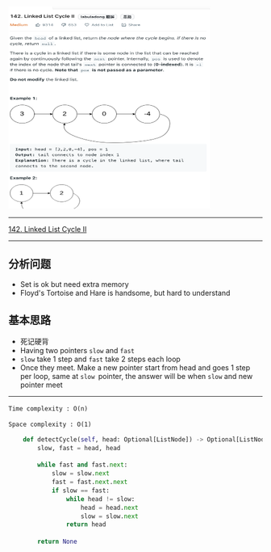 <img src="2022-10-30-14-45-07.png" width="400" height="400"/>

___
[142. Linked List Cycle II](https://leetcode.com/problems/linked-list-cycle-ii/)
___

## 分析问题
* Set is ok but need extra memory
* Floyd's Tortoise and Hare is handsome, but hard to understand

## 基本思路
* 死记硬背
* Having two pointers `slow` and `fast`
* `slow` take 1 step and `fast` take 2 steps  each loop
* Once they meet. Make a new pointer start from head and goes 1 step per loop, same at `slow `pointer, the answer will be when `slow` and new pointer meet

___

`Time complexity : O(n)`

`Space complexity : O(1)`
```python
    def detectCycle(self, head: Optional[ListNode]) -> Optional[ListNode]:
        slow, fast = head, head
        
        while fast and fast.next:
            slow = slow.next
            fast = fast.next.next
            if slow == fast:
                while head != slow:
                    head = head.next
                    slow = slow.next
                return head
            
        return None
```